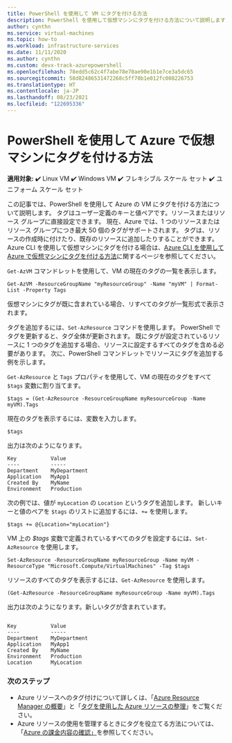 ```yaml
---
title: PowerShell を使用して VM にタグを付ける方法
description: PowerShell を使用して仮想マシンにタグを付ける方法について説明します
author: cynthn
ms.service: virtual-machines
ms.topic: how-to
ms.workload: infrastructure-services
ms.date: 11/11/2020
ms.author: cynthn
ms.custom: devx-track-azurepowershell
ms.openlocfilehash: 78edd5c62c4f7abe78e70ae90e1b1e7ce3a5dc65
ms.sourcegitcommit: 58d82486531472268c5ff70b1e012fc008226753
ms.translationtype: HT
ms.contentlocale: ja-JP
ms.lasthandoff: 08/23/2021
ms.locfileid: "122695336"
---
```

# <a name="how-to-tag-a-virtual-machine-in-azure-using-powershell"></a>PowerShell を使用して Azure で仮想マシンにタグを付ける方法

**適用対象:** :heavy_check_mark: Linux VM :heavy_check_mark: Windows VM :heavy_check_mark: フレキシブル スケール セット :heavy_check_mark: ユニフォーム スケール セット

この記事では、PowerShell を使用して Azure の VM にタグを付ける方法について説明します。 タグはユーザー定義のキーと値ペアです。リソースまたはリソース グループに直接設定できます。 現在、Azure では、1 つのリソースまたはリソース グループにつき最大 50 個のタグがサポートされます。 タグは、リソースの作成時に付けたり、既存のリソースに追加したりすることができます。 Azure CLI を使用して仮想マシンにタグを付ける場合は、[Azure CLI を使用して Azure で仮想マシンにタグを付ける方法](tag-cli.md)に関するページを参照してください。

`Get-AzVM` コマンドレットを使用して、VM の現在のタグの一覧を表示します。

```azurepowershell-interactive
Get-AzVM -ResourceGroupName "myResourceGroup" -Name "myVM" | Format-List -Property Tags
```

仮想マシンにタグが既に含まれている場合、リすべてのタグが一覧形式で表示されます。

タグを追加するには、`Set-AzResource` コマンドを使用します。 PowerShell でタグを更新すると、タグ全体が更新されます。 既にタグが設定されているリソースに 1 つのタグを追加する場合、リソースに設定するすべてのタグを含める必要があります。 次に、PowerShell コマンドレットでリソースにタグを追加する例を示します。

`Get-AzResource` と `Tags` プロパティを使用して、VM の現在のタグをすべて `$tags` 変数に割り当てます。

```azurepowershell-interactive
$tags = (Get-AzResource -ResourceGroupName myResourceGroup -Name myVM).Tags
```

現在のタグを表示するには、変数を入力します。

```azurepowershell-interactive
$tags
```

出力は次のようになります。

```output
Key           Value
----          -----
Department    MyDepartment
Application   MyApp1
Created By    MyName
Environment   Production
```

次の例では、値が `myLocation` の `Location` というタグを追加します。 新しいキーと値のペアを `$tags` のリストに追加するには、`+=` を使用します。

```azurepowershell-interactive
$tags += @{Location="myLocation"}
```

VM 上の *$tags* 変数で定義されているすべてのタグを設定するには、`Set-AzResource` を使用します。

```azurepowershell-interactive
Set-AzResource -ResourceGroupName myResourceGroup -Name myVM -ResourceType "Microsoft.Compute/VirtualMachines" -Tag $tags
```

リソースのすべてのタグを表示するには、`Get-AzResource` を使用します。

```azurepowershell-interactive
(Get-AzResource -ResourceGroupName myResourceGroup -Name myVM).Tags

```

出力は次のようになります。新しいタグが含まれています。

```output

Key           Value
----          -----
Department    MyDepartment
Application   MyApp1
Created By    MyName
Environment   Production
Location      MyLocation
```

### <a name="next-steps"></a>次のステップ

- Azure リソースへのタグ付けについて詳しくは、「[Azure Resource Manager の概要](../azure-resource-manager/management/overview.md)」と「[タグを使用した Azure リソースの整理](../azure-resource-manager/management/tag-resources.md)」をご覧ください。
- Azure リソースの使用を管理するときにタグを役立てる方法については、「[Azure の課金内容の確認」](../cost-management-billing/understand/review-individual-bill.md)を参照してください。
